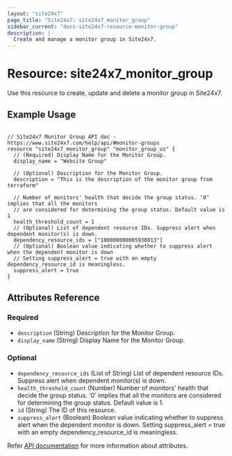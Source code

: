 ```yaml
---
layout: "site24x7"
page_title: "Site24x7: site24x7_monitor_group"
sidebar_current: "docs-site24x7-resource-monitor-group"
description: |-
  Create and manage a monitor group in Site24x7.
---
```


# Resource: site24x7\_monitor\_group

Use this resource to create, update and delete a monitor group in Site24x7.

## Example Usage

```hcl

// Site24x7 Monitor Group API doc - https://www.site24x7.com/help/api/#monitor-groups
resource "site24x7_monitor_group" "monitor_group_us" {
  // (Required) Display Name for the Monitor Group.
  display_name = "Website Group"

  // (Optional) Description for the Monitor Group.
  description = "This is the description of the monitor group from terraform"

  // Number of monitors' health that decide the group status. ‘0’ implies that all the monitors 
  // are considered for determining the group status. Default value is 1
  health_threshold_count = 1
  // (Optional) List of dependent resource IDs. Suppress alert when dependent monitor(s) is down.
  dependency_resource_ids = ["100000000005938013"]
  // (Optional) Boolean value indicating whether to suppress alert when the dependent monitor is down
  // Setting suppress_alert = true with an empty dependency_resource_id is meaningless.
  suppress_alert = true
}

```

## Attributes Reference


### Required

* `description` (String) Description for the Monitor Group.
* `display_name` (String) Display Name for the Monitor Group.

### Optional

* `dependency_resource_ids` (List of String) List of dependent resource IDs. Suppress alert when dependent monitor(s) is down.
* `health_threshold_count` (Number) Number of monitors' health that decide the group status. ‘0’ implies that all the monitors are considered for determining the group status. Default value is 1.
* `id` (String) The ID of this resource.
* `suppress_alert` (Boolean) Boolean value indicating whether to suppress alert when the dependent monitor is down. Setting suppress_alert = true with an empty dependency_resource_id is meaningless.


Refer [API documentation](https://www.site24x7.com/help/api/#monitor-groups) for more information about attributes.
 